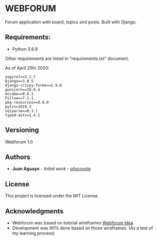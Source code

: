 # WEBFORUM

Forum application with board, topics and posts. Built with Django.  

## Requirements:

- Python 3.6.9

Other requirements are listed in "requirements.txt" document. 

As of April 25th 2020:

```
asgiref==3.2.7
Django==3.0.5
django-crispy-forms==1.9.0
gunicorn==20.0.4
mccabe==0.6.1
Pillow==7.1.1
pkg-resources==0.0.0
pytz==2019.3
sqlparse==0.3.1
typed-ast==1.4.1
```


## Versioning

Webforum 1.0

## Authors

* **Juan Aguayo** - *Initial work* - [oilycoyote](https://github.com/oilycoyote)

## License

This project is licensed under the MIT License.

## Acknowledgments

* Webforum was based on tutorial wireframes [Webforum Idea](https://simpleisbetterthancomplex.com/series/2017/09/11/a-complete-beginners-guide-to-django-part-2.html)
* Development was 90% done based on those wireframes. (As a test of my learning process)

